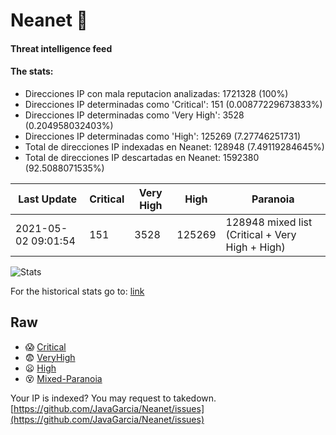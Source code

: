 # Neanet :hocho:
#### Threat intelligence feed
#### The stats:

- Direcciones IP con mala reputacion analizadas: 1721328 (100%)
- Direcciones IP determinadas como 'Critical':  151 (0.00877229673833%)
- Direcciones IP determinadas como 'Very High':  3528 (0.204958032403%)
- Direcciones IP determinadas como 'High':  125269 (7.27746251731)
- Total de direcciones IP indexadas en Neanet:  128948 (7.49119284645%)
- Total de direcciones IP descartadas en Neanet:  1592380 (92.5088071535%)

| Last Update | Critical | Very High | High | Paranoia |
| --- | --- | --- | --- | --- |
| 2021-05-02 09:01:54 | 151 | 3528 | 125269 | 128948 mixed list (Critical + Very High + High)|

![Stats](https://docs.google.com/spreadsheets/d/e/2PACX-1vSnaNMIXVabIpDJjufMlzH7poXnshF3mgd8Is1g9ytUEzVsP5my4Trn8f-xkoLLQ38xpL3HtmUexLo6/pubchart?oid=501124687&format=image)

For the historical stats go to: [link](/stats.csv)
## Raw
- :scream: [Critical](https://raw.githubusercontent.com/JavaGarcia/Neanet/master/blacklists/neanet_critical.txt)
- :fearful: [VeryHigh](https://raw.githubusercontent.com/JavaGarcia/Neanet/master/blacklists/neanet_veryHigh.txtt)
- :frowning: [High](https://raw.githubusercontent.com/JavaGarcia/Neanet/master/blacklists/neanet_high.txt)
- :dizzy_face: [Mixed-Paranoia](https://raw.githubusercontent.com/JavaGarcia/Neanet/master/blacklists/neanet_all.txt)


Your IP is indexed? You may request to takedown. [https://github.com/JavaGarcia/Neanet/issues](https://github.com/JavaGarcia/Neanet/issues)























































































































































































































































































































































































































































































































































































































































































































































































































































































































































































































































































































































































































































































































































































































































































































































































































































































































































































































































































































































































































































































































































































































































































































































































































































































































































































































































































































































































































































































































































































































































































































































































































































































































































































































































































































































































































































































































































































































































































































































































































































































































































































































































































































































































































































































































































































































































































































































































































































































































































































































































































































































































































































































































































































































































































































































































































































































































































































































































































































































































































































































































































































































































